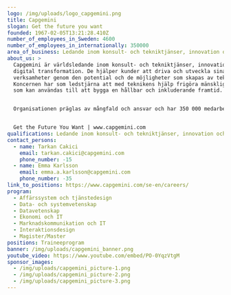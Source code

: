 ```yaml
---
logo: /img/uploads/logo_capgemini.png
title: Capgemini
slogan: Get the future you want
founded: 1967-02-05T13:21:28.410Z
number_of_employees_in_Sweden: 4600
number_of_employees_in_internationally: 350000
area_of_business: Ledande inom konsult- och tekniktjänser, innovation och digital transformation.
about_us: >
  Capgemini är världsledande inom konsult- och tekniktjänser, innovation och
  digital transformation. De hjälper kunder att driva och utveckla sina
  verksamheter genom den potential och de möjligheter som skapas av teknik.
  Koncernen har som ledstjärna att med teknikens hjälp frigöra mänsklig energi
  som kan användas till att bygga en hållbar och inkluderande framtid. 


  Organisationen präglas av mångfald och ansvar och har 350 000 medarbetare i över 50 länder. Med 55 års erfarenhet och djup branschexpertis är Capgemini en trygg partner som kan hantera hela bredden av kundernas affär, från strategi till drift, och alltid i takt med den senaste utvecklingen för innovationsområden som molnet, data, AI, uppkopplade enheter, mjukvara, digital ingenjörskonst och nya plattformar. Koncernen rapporterade globala intäkter på 18 miljarder Euro för 2021.


  Get the Future You Want | www.capgemini.com
qualifications: Ledande inom konsult- och tekniktjänser, innovation och digital transformation.
contact_persons:
  - name: Tarkan Cakici
    email: tarkan.cakici@capgemini.com
    phone_number: -15
  - name: Emma Karlsson
    email: emma.a.karlsson@capgemini.com
    phone_number: -35
link_to_positions: https://www.capgemini.com/se-en/careers/
program:
  - Affärssystem och tjänstedesign
  - Data- och systemvetenskap
  - Datavetenskap
  - Ekonomi och IT
  - Marknadskommunikation och IT
  - Interaktionsdesign
  - Magister/Master
positions: Traineeprogram
banner: /img/uploads/capgemini_banner.png
youtube_video: https://www.youtube.com/embed/PO-0YqzVtgM
sponsor_images:
  - /img/uploads/capgemini_picture-1.png
  - /img/uploads/capgemini_picture-2.png
  - /img/uploads/capgemini_picture-3.png
---
```

